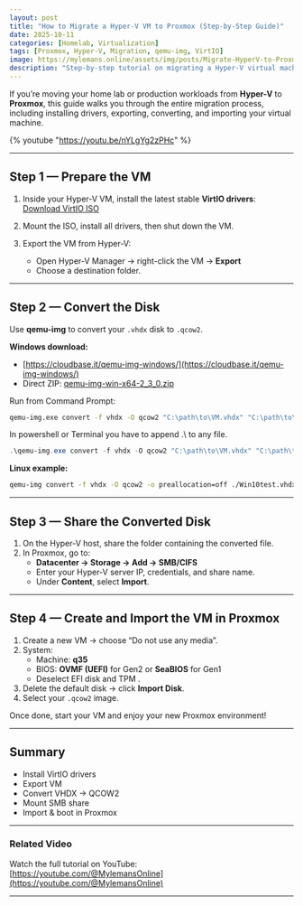 ```yaml
---
layout: post
title: "How to Migrate a Hyper-V VM to Proxmox (Step-by-Step Guide)"
date: 2025-10-11
categories: [Homelab, Virtualization]
tags: [Proxmox, Hyper-V, Migration, qemu-img, VirtIO]
image: https://mylemans.online/assets/img/posts/Migrate-HyperV-to-Proxmox.png
description: "Step-by-step tutorial on migrating a Hyper-V virtual machine to Proxmox using qemu-img and VirtIO drivers."
---
```


If you’re moving your home lab or production workloads from **Hyper-V** to **Proxmox**, this guide walks you through the entire migration process, including installing drivers, exporting, converting, and importing your virtual machine.

{% youtube "https://youtu.be/nYLgYg2zPHc" %}

---

## Step 1 — Prepare the VM

1. Inside your Hyper-V VM, install the latest stable **VirtIO drivers**:
   [Download VirtIO ISO](https://fedorapeople.org/groups/virt/virtio-win/direct-downloads/stable-virtio/virtio-win.iso)

2. Mount the ISO, install all drivers, then shut down the VM.

3. Export the VM from Hyper-V:
   - Open Hyper-V Manager → right-click the VM → **Export**
   - Choose a destination folder.

---

## Step 2 — Convert the Disk

Use **qemu-img** to convert your `.vhdx` disk to `.qcow2`.

**Windows download:**
- [https://cloudbase.it/qemu-img-windows/](https://cloudbase.it/qemu-img-windows/)
- Direct ZIP: [qemu-img-win-x64-2_3_0.zip](https://cloudbase.it/downloads/qemu-img-win-x64-2_3_0.zip)

Run from Command Prompt:

```bash
qemu-img.exe convert -f vhdx -O qcow2 "C:\path\to\VM.vhdx" "C:\path\to\VM-converted.qcow2"
```

In powershell or Terminal you have to append .\ to any file.

```powershell
.\qemu-img.exe convert -f vhdx -O qcow2 "C:\path\to\VM.vhdx" "C:\path\to\VM-converted.qcow2"
```

**Linux example:**

```bash
qemu-img convert -f vhdx -O qcow2 -o preallocation=off ./Win10test.vhdx /var/lib/vz/images/101/Win10-converted.qcow2
```

---

## Step 3 — Share the Converted Disk

1. On the Hyper-V host, share the folder containing the converted file.
2. In Proxmox, go to:
   - **Datacenter → Storage → Add → SMB/CIFS**
   - Enter your Hyper-V server IP, credentials, and share name.
   - Under **Content**, select **Import**.

---

## Step 4 — Create and Import the VM in Proxmox

1. Create a new VM → choose “Do not use any media”.
2. System:
   - Machine: **q35**
   - BIOS: **OVMF (UEFI)** for Gen2 or **SeaBIOS** for Gen1
   - Deselect EFI disk and TPM .
3. Delete the default disk → click **Import Disk**.
4. Select your `.qcow2` image.

Once done, start your VM and enjoy your new Proxmox environment!

---

## Summary

- Install VirtIO drivers  
- Export VM  
- Convert VHDX → QCOW2  
- Mount SMB share  
- Import & boot in Proxmox

---

### Related Video

Watch the full tutorial on YouTube:  
[https://youtube.com/@MylemansOnline](https://youtube.com/@MylemansOnline)

---
